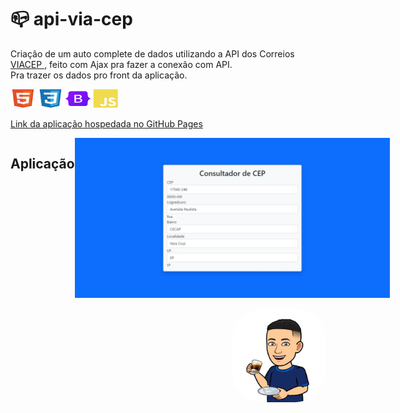 # 📪 api-via-cep
 Criação de um auto complete de dados utilizando a API dos Correios <a href="https://viacep.com.br/"> VIACEP </a>, feito com Ajax pra fazer a conexão com API.<br>
 Pra trazer os dados pro front da aplicação.
  
 <div style="display: inline_block">
 
 <img align="rigth" alt="HTML" height="30" width="40" src="https://raw.githubusercontent.com/devicons/devicon/master/icons/html5/html5-original.svg">
 
 <img align="rigth" alt="CSS" height="30" width="40" src="https://raw.githubusercontent.com/devicons/devicon/master/icons/css3/css3-original.svg">
 
 <img align="rigth" alt="Bootstrap" height="30" width="40" src="https://raw.githubusercontent.com/devicons/devicon/master/icons/bootstrap/bootstrap-original.svg">
 
 <img align="rigth" alt="Js" height="30" width="40" src="https://raw.githubusercontent.com/devicons/devicon/master/icons/javascript/javascript-plain.svg">
 
 </div>
 
 <a href='https://matheusfcardoso.github.io/api-via-cep/'>Link da aplicação hospedada no GitHub Pages</a>
 
 <div style="display: flex" align="center" >

  <h2>Aplicação</h2>
  <img src="https://github.com/MatheusFCardoso/api-via-cep/blob/main/img/preview.jpeg">
  
</div>
 
 <div style="display: inline_block"><br>
  
  <img align="right" alt="Theu-Avatar" height="150" style="border-radius:50px;" src="https://github.com/MatheusFCardoso/MatheusFCardoso/blob/main/img/coffe-time.png">
  
</div>
 

